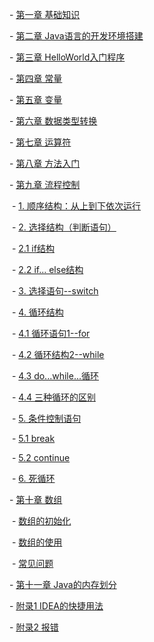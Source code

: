\- [第一章 基础知识](#第一章-基础知识)

\- [第二章 Java语言的开发环境搭建](#第二章-java语言的开发环境搭建)

\- [第三章 HelloWorld入门程序](#第三章-helloworld入门程序)

\- [第四章 常量](#第四章-常量)

\- [第五章 变量](#第五章-变量)

\- [第六章 数据类型转换](#第六章-数据类型转换)

\- [第七章 运算符](#第七章-运算符)

\- [第八章 方法入门](#第八章-方法入门)

\- [第九章 流程控制](#第九章-流程控制)

​    \- [1. 顺序结构：从上到下依次运行](#1-顺序结构从上到下依次运行)

​    \- [2. 选择结构（判断语句）](#2-选择结构判断语句)

​        \- [2.1 if结构](#21-if结构)

​        \- [2.2 if... else结构](#22-if-else结构)

​    \- [3. 选择语句--switch](#3-选择语句--switch)

​    \- [4. 循环结构](#4-循环结构)

​        \- [4.1 循环语句1--for](#41-循环语句1--for)

​        \- [4.2 循环结构2--while](#42-循环结构2--while)

​        \- [4.3 do...while...循环](#43-dowhile循环)

​        \- [4.4 三种循环的区别](#44-三种循环的区别)

​    \- [5. 条件控制语句](#5-条件控制语句)

​        \- [5.1 break](#51-break)

​        \- [5.2 continue](#52-continue)

​    \- [6. 死循环](#6-死循环)

\- [第十章 数组](#第十章-数组)

​    \- [数组的初始化](#数组的初始化)

​    \- [数组的使用](#数组的使用)

​    \- [常见问题](#常见问题)

\- [第十一章 Java的内存划分](#第十一章-java的内存划分)

\- [附录1 IDEA的快捷用法](#附录1-idea的快捷用法)

\- [附录2 报错](#附录2-报错)
